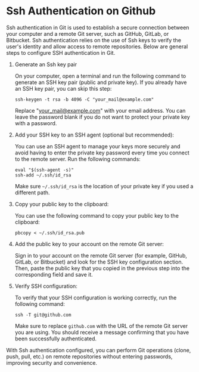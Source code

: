 # Ssh Authentication on Github

Ssh authentication in Git is used to establish a secure connection between your computer and a remote Git server, such as GitHub, GitLab, or Bitbucket. Ssh authentication relies on the use of Ssh keys to verify the user's identity and allow access to remote repositories. Below are general steps to configure SSH authentication in Git.

1. Generate an Ssh key pair

    On your computer, open a terminal and run the following command to generate an SSH key pair (public and private key). If you already have an SSH key pair, you can skip this step:

    ```shell
    ssh-keygen -t rsa -b 4096 -C "your_mail@example.com"
    ```

    Replace "your_mail@example.com" with your email address. You can leave the password blank if you do not want to protect your private key with a password.

2. Add your SSH key to an SSH agent (optional but recommended):

    You can use an SSH agent to manage your keys more securely and avoid having to enter the private key password every time you connect to the remote server. Run the following commands:

    ```shell
    eval "$(ssh-agent -s)"
    ssh-add ~/.ssh/id_rsa
    ```

    Make sure `~/.ssh/id_rsa` is the location of your private key if you used a different path.

3. Copy your public key to the clipboard:

    You can use the following command to copy your public key to the clipboard:

    ```shell
    pbcopy < ~/.ssh/id_rsa.pub
    ```

4. Add the public key to your account on the remote Git server:

    Sign in to your account on the remote Git server (for example, GitHub, GitLab, or Bitbucket) and look for the SSH key configuration section. Then, paste the public key that you copied in the previous step into the corresponding field and save it.

5. Verify SSH configuration:

    To verify that your SSH configuration is working correctly, run the following command:

    ```shell
    ssh -T git@github.com
    ```

    Make sure to replace `github.com` with the URL of the remote Git server you are using. You should receive a message confirming that you have been successfully authenticated.

With Ssh authentication configured, you can perform Git operations (clone, push, pull, etc.) on remote repositories without entering passwords, improving security and convenience.
